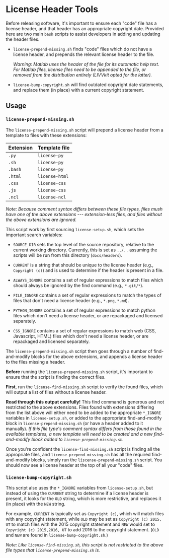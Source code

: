 # License Header Tools

Before releasing software, it's important to ensure each "code" file has a license header, and that
header has an appropriate copyright date. Provided here are two main `bash` scripts to assist
developers in adding and updating the header files. 

* `license-prepend-missing.sh` finds "code" files which do not have a license header, and prepends
  the relevant license header to the file. 
  
  *Warning: Matlab uses the header of the file for its automatic help text. For Matlab files,
  license files need to be appended to the file, or removed from the distribution entirely (LIVVkit
  opted for the latter).*

* `license-bump-copyright.sh` will find outdated copyright date statements, and replace them
  (in place) with a current copyright statement. 

## Usage

### `license-prepend-missing.sh`

The `license-prepend-missing.sh` script will prepend a license header from a template to files with
these extensions: 

| Extension | Template file |
| --------- | ------------- |
| `.py`     | `license-py`  |
| `.sh`     | `license-py`  |
| `.bash`   | `license-py`  |
| `.html`   | `license-html`|
| `.css`    | `license-css` |
| `.js`     | `license-css` |
| `.ncl`    | `license-ncl` |

*Note: Because comment syntax differs between these file types, files mush have one of the above
extensions --- extension-less files, and files without the above extensions are ignored.* 

This script work by first sourcing `license-setup.sh`, which sets the important search variables:

* `SOURCE_DIR` sets the top level of the source repository, relative to the current working
  directory. Currently, this is set as `../..` assuming the scripts will be run from this directory
  (`docs/headers`). 

* `CURRENT` is a string that should be unique to the license header (e.g., `Copyright (c)`) and is
  used to determine if the header is present in a file.

* `ALWAYS_IGNORE` contains a set of regular expressions to match files which should always be
  ignored by the find command (e.g., `*.git/*`).

* `FILE_IGNORE` contains a set of regular expressions to match the types of files that don't need a
  license header (e.g., `*.png`, `*.md`).

* `PYTHON_IGNORE` contains a set of regular expressions to match python files which don't need a
  license header, or are repackaged and licensed separately. 

* `CSS_IGNORE` contains a set of regular expressions to match web (CSS, Javascript, HTML) files
  which don't need a license header, or are repackaged and licensed separately. 

The `license-prepend-missing.sh` script then goes through a number of find-and-modify blocks for
the above extensions, and appends a license header to the files missing a header.  

**Before** running the `license-prepend-missing.sh` script, it's important to ensure that the script
is finding the correct files. 

**First**, run the `license-find-missing.sh` script to verify the found files, which will output a list
of files without a license header. 

**Read through this output carefully!**  This find command is generous and not restricted to the
above extensions. Files found with extensions differing from the list above will either need to be
added to the appropriate `*_IGNORE` variables in `license-setup.sh`, or added to the appropriate
find-and-modify block in `license-prepend-missing.sh` (or have a header added to it manually).  *If
this file type's comment syntax differs from those found in the available templates, a new template
will need to be created and a new find-and-modify block added to `license-prepend-missing.sh`.* 

Once you're confident the `license-find-missing.sh` script is finding all the appropriate files, and
`license-prepend-missing.sh` has all the required find-and-modify blocks, simply run the
`liscense-prepend-missing.sh` script. You should now see a license header at the top of all your
"code" files. 

### `license-bump-copyright.sh`

This script also uses the `*_IGNORE` variables from `license-setup.sh`, but instead of using the
`CURRENT` string to determine if a license header is present, it looks for the `OLD` string, which
is more restrictive, and replaces it (in place) with the `NEW` string. 

For example, `CURRENT` is typically set as `Copyright (c)`, which will match files with any copyright
statement, while `OLD` may be set as `Copyright (c) 2015, UT` to match files with the 2015
copyright statement and `NEW` would set to `Copyright (c) 2015,2016, UT` to add 2016 to the
copyright statement. (`OLD` and `NEW` are found in `license-bump-copyright.sh`.)

*Note: Like `license-find-missing.sh`, this script is not restricted to the above file types that
`license-prepend-missing.sh` is.*
